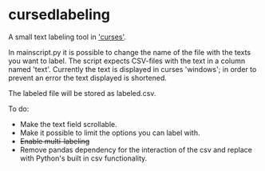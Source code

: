 # cursedlabeling
A small text labeling tool in
['curses'](https://docs.python.org/3.6/howto/curses.html). 

In mainscript.py it is possible to change the name of the file with the texts
you want to label. The script expects CSV-files with the text in a column named 
'text'. Currently the text is displayed in curses 'windows'; in order to prevent
an error the text displayed is shortened.

The labeled file will be stored as labeled.csv.

To do:
- Make the text field scrollable.
- Make it possible to limit the options you can label with.
- ~~Enable multi-labeling~~
- Remove pandas dependency for the interaction of the csv and replace with
  Python's built in csv functionality.
